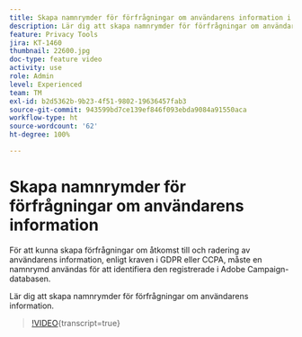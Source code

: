 ```yaml
---
title: Skapa namnrymder för förfrågningar om användarens information i Adobe Campaign Standard (ACS)
description: Lär dig att skapa namnrymder för förfrågningar om användarens information.
feature: Privacy Tools
jira: KT-1460
thumbnail: 22600.jpg
doc-type: feature video
activity: use
role: Admin
level: Experienced
team: TM
exl-id: b2d5362b-9b23-4f51-9802-19636457fab3
source-git-commit: 943599bd7ce139ef846f093ebda9084a91550aca
workflow-type: ht
source-wordcount: '62'
ht-degree: 100%

---
```


# Skapa namnrymder för förfrågningar om användarens information

För att kunna skapa förfrågningar om åtkomst till och radering av användarens information, enligt kraven i GDPR eller CCPA, måste en namnrymd användas för att identifiera den registrerade i Adobe Campaign-databasen.

Lär dig att skapa namnrymder för förfrågningar om användarens information.

>[!VIDEO](https://video.tv.adobe.com/v/22600?learn=on){transcript=true}

